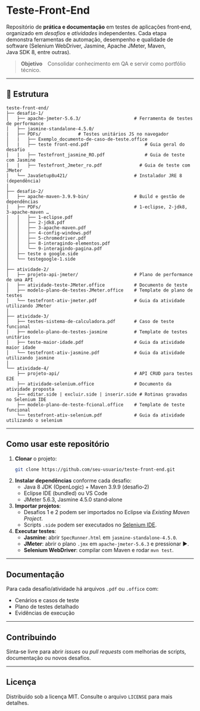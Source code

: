# Teste‑Front‑End

Repositório de **prática e documentação** em testes de aplicações front‑end, organizado em *desafios* e *atividades* independentes. Cada etapa demonstra ferramentas de automação, desempenho e qualidade de software (Selenium WebDriver, Jasmine, Apache JMeter, Maven, Java SDK 8, entre outras).

> **Objetivo** Consolidar conhecimento em QA e servir como portfólio técnico.

---

## 📂 Estrutura

```text
teste-front-end/
├── desafio-1/
│   ├── apache-jmeter-5.6.3/                    # Ferramenta de testes de performance
│   ├── jasmine-standalone-4.5.0/
|   ├── PDFs/              # Testes unitários JS no navegador
│   |   ├── Exemplo_documento-de-caso-de-teste.office
│   |   ├── teste front-end.pdf                     # Guia geral do desafio
│   |   ├── Testefront_jasmine_RO.pdf               # Guia de teste com Jasmine
│   |   ├── Testefront_Jmeter_ro.pdf              # Guia de teste com JMeter
│   └── JavaSetup8u421/                         # Instalador JRE 8 (dependência)
│
├── desafio-2/
│   ├── apache-maven-3.9.9-bin/                 # Build e gestão de dependências
│   ├── PDFs/                                   # 1‑eclipse, 2‑jdk8, 3‑apache‑maven …
│   │   ├── 1-eclipse.pdf
│   │   ├── 2-jdk8.pdf
│   │   ├── 3-apache-maven.pdf
│   │   ├── 4-config-windows.pdf
│   │   ├── 5-chromedriver.pdf
│   │   ├── 8-interagindo-elementos.pdf
│   │   └── 9-interagindo-pagina.pdf
│   ├── teste o google.side 
│   └── testegoogle-1.side
│
├── atividade-2/
│   ├── projeto-api-jmeter/                     # Plano de performance de uma API
│   ├── atividade-teste-JMeter.office           # Documento de teste
│   ├── modelo-plano-de-testes-JMeter.office    # Template de plano de testes
│   └── testefront-ativ-jmeter.pdf              # Guia da atividade utilizando JMeter
│
├── atividade-3/
│   ├── testes-sistema-de-calculadora.pdf       # Caso de teste funcional
│   ├── modelo-plano-de-testes-jasmine          # Template de testes unitários
│   ├── teste-maior-idade.pdf                   # Guia da atividade maior idade
│   └── testefront-ativ-jasmine.pdf             # Guia da atividade utilizando jasmine
│
└── atividade-4/
    ├── projeto-api/                            # API CRUD para testes E2E
    ├── atividade-selenium.office               # Documento da atividade proposta
    ├── editar.side | excluir.side | inserir.side # Rotinas gravadas no Selenium IDE
    ├── modelo-plano-de-teste-fcional.office    # Template de teste funcional
    └── testefront-ativ-selenium.pdf            # Guia da atividade utilizando o selenium
```

---

## Como usar este repositório

1. **Clonar** o projeto:
   ``` bash
   git clone https://github.com/seu‑usuario/teste-front-end.git
   ```
2. **Instalar dependências** conforme cada desafio:
   - Java 8 JDK (OpenLogic) + Maven 3.9.9 (desafio‑2)
   - Eclipse IDE (bundled) ou VS Code
   - JMeter 5.6.3, Jasmine 4.5.0 stand‑alone
3. **Importar projetos**:
   - Desafios 1 e 2 podem ser importados no Eclipse via *Existing Maven Project*.
   - Scripts `.side` podem ser executados no [Selenium IDE](https://www.selenium.dev/selenium-ide/).
4. **Executar testes**:
   - **Jasmine**: abrir `SpecRunner.html` em `jasmine-standalone-4.5.0`.
   - **JMeter**: abrir o plano `.jmx` em `apache-jmeter-5.6.3` e pressionar ▶.
   - **Selenium WebDriver**: compilar com Maven e rodar `mvn test`.

---

## Documentação
Para cada desafio/atividade há arquivos `.pdf` ou `.office` com:
- Cenários e casos de teste
- Plano de testes detalhado
- Evidências de execução

---

## Contribuindo
Sinta‑se livre para abrir *issues* ou *pull requests* com melhorias de scripts, documentação ou novos desafios.

---

## Licença
Distribuído sob a licença MIT. Consulte o arquivo `LICENSE` para mais detalhes.

